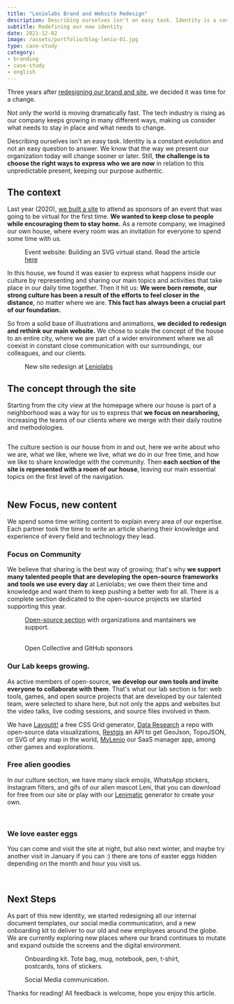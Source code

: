 ```yaml
---
title: "Leniolabs Brand and Website Redesign"
description: Describing ourselves isn't an easy task. Identity is a constant evolution and not an easy question to answer. We know that the way we present our organization today will change sooner or later.
subtitle: Redefining our new identity
date: 2021-12-02
image: /assets/portfolio/blog-lenio-01.jpg
type: case-study
category: 
- branding
- case-study
- english
---
```


Three years after [redesigning our brand and site](https://www.holasvg.com/posts/leniolabs-brand-and-website-redesign), we decided it was time for a change.

Not only the world is moving dramatically fast. The tech industry is rising as our company keeps growing in many different ways, making us consider what needs to stay in place and what needs to change.

Describing ourselves isn't an easy task. Identity is a constant evolution and not an easy question to answer. We know that the way we present our organization today will change sooner or later. Still, **the challenge is to choose the right ways to express who we are now** in relation to this unpredictable present, keeping our purpose authentic.

## **The context**

Last year (2020), [we built a site](https://www.holasvg.com/posts/building-an-SVG-virtual-stand) to attend as sponsors of an event that was going to be virtual for the first time. **We wanted to keep close to people while encouraging them to stay home.** As a remote company, we imagined our own house, where every room was an invitation for everyone to spend some time with us.

<figure>
    <img src="/portfolio/portfolio/portfolio/portfolio-lenio-02.jpg" alt="">
	<figcaption>Event website: Building an SVG virtual stand. Read the article <a href="https://www.holasvg.com/posts/building-an-SVG-virtual-stand">here</a></figcaption>
</figure>

In this house, we found it was easier to express what happens inside our culture by representing and sharing our main topics and activities that take place in our daily time together. 
Then it hit us: **We were born remote, our strong culture has been a result of the efforts to feel closer in the distance**, no matter where we are. **This fact has always been a crucial part of our foundation.**

So from a solid base of illustrations and animations, **we decided to redesign and rethink our main website.** We chose to scale the concept of the house to an entire city, where we are part of a wider environment where we all coexist in constant close communication with our surroundings, our colleagues, and our clients.

<figure>
    <img src="/portfolio/portfolio/portfolio/portfolio-lenio-03.gif" alt="">
	<figcaption>New site redesign at <a href="https://www.leniolabs.com/">Leniolabs</a></figcaption>
</figure>

## The concept through the site

Starting from the city view at the homepage where our house is part of a neighborhood was a way for us to express that **we focus on nearshoring,** increasing the teams of our clients where we merge with their daily routine and methodologies.

<figure>
    <img src="/portfolio/portfolio/portfolio/portfolio-lenio-04.gif" alt="">
</figure>

The culture section is our house from in and out, here we write about who we are, what we like, where we live, what we do in our free time, and how we like to share knowledge with the community.
Then **each section of the site is represented with a room of our house**, leaving our main essential topics on the first level of the navigation.

<figure>
    <img src="/portfolio/portfolio/portfolio/portfolio-lenio-05.gif" alt="">
</figure>

## New Focus, new content

We spend some time writing content to explain every area of our expertise. Each partner took the time to write an article sharing their knowledge and experience of every field and technology they lead.

### Focus on Community

We believe that sharing is the best way of growing; that's why **we support many talented people that are developing the open-source frameworks and tools we use every day** at Leniolabs; we owe them their time and knowledge and want them to keep pushing a better web for all. There is a complete section dedicated to the open-source projects we started supporting this year.

<figure>
    <img src="/portfolio/portfolio/portfolio/portfolio-lenio-os2.jpg" alt="">
	<figcaption><a href="https://www.leniolabs.com/open-source/" target="_blank">Open-source section</a> with organizations and mantainers we support.</figcaption>
</figure>

<figure class="grid-gifs-two">
    <img src="/portfolio/portfolio/portfolio/portfolio-lenio-06.png" alt="">
    <img src="/portfolio/portfolio/portfolio/portfolio-lenio-07.png" alt="">
	<figcaption>Open Collective and GitHub sponsors</figcaption>
</figure>

### **Our Lab keeps growing.**

As active members of open-source, **we develop our own tools and invite everyone to collaborate with them**. That's what our lab section is for: web tools, games, and open source projects that are developed by our talented team, were selected to share here, but not only the apps and websites but the video talks, live coding sessions, and source files involved in them.

We have [Layoutit!](https://grid.layoutit.com/) a free CSS Grid generator, [Data Research](https://research.leniolabs.com/) a repo with open-source data visualizations, [Restgis](https://restgis.com/) an API to get GeoJson, TopoJSON, or SVG of any map in the world, [MyLenio](https://www.mylenio.com/) our SaaS manager app, among other games and explorations.

### Free alien goodies

In our culture section, we have many slack emojis, WhatsApp stickers, Instagram filters, and gifs of our alien mascot Leni, that you can download for free from our site or play with our [Lenimatic](https://lenimatic.com/) generator to create your own.

<img src="/portfolio/portfolio/portfolio/portfolio-lenio-08.gif" alt="">
<img src="/portfolio/portfolio/portfolio/portfolio-lenio-09.png" alt="">

### We love easter eggs

You can come and visit the site at night, but also next winter, and maybe try another visit in January if you can :) there are tons of easter eggs hidden depending on the month and hour you visit us.

<img src="/portfolio/portfolio/portfolio/portfolio-lenio-10.gif" alt="">
<img src="/portfolio/portfolio/portfolio/portfolio-lenio-11.gif" alt="">

## Next Steps

As part of this new identity, we started redesigning all our internal document templates, our social media communication, and a new onboarding kit to deliver to our old and new employees around the globe. We are currently exploring new places where our brand continues to mutate and expand outside the screens and the digital environment.

<figure>
    <img src="/portfolio/portfolio/portfolio/portfolio-lenio-12.gif" alt="">
    <figcaption>Onboarding kit. Tote bag, mug, notebook, pen, t-shirt, postcards, tons of stickers.</figcaption>
</figure>

<figure>
    <img src="/portfolio/portfolio/portfolio/portfolio-lenio-13.png" alt="">
    <figcaption>Social Media communication.</figcaption>
</figure>

Thanks for reading! All feedback is welcome, hope you enjoy this article.